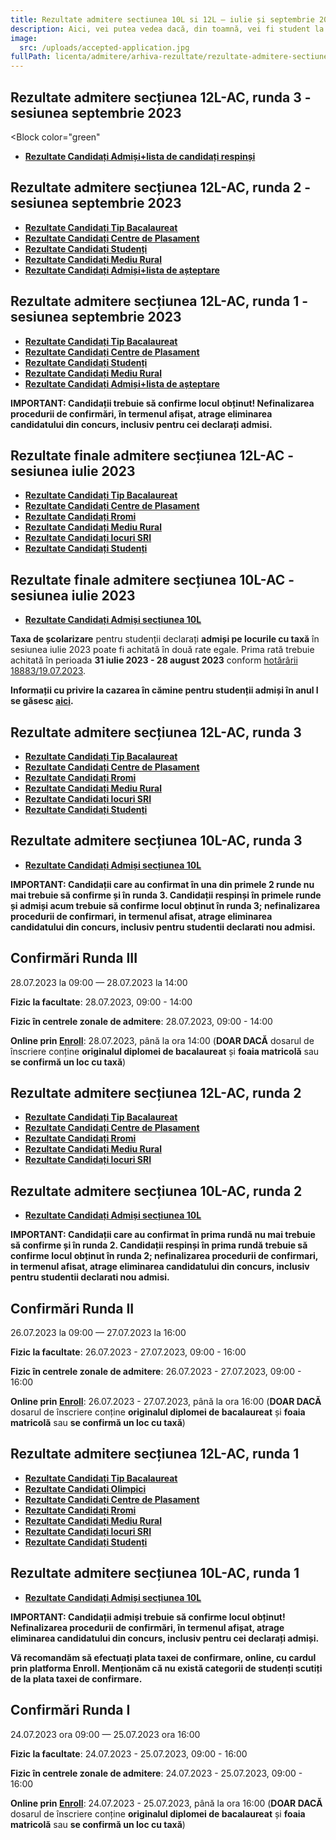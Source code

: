 ```yaml
---
title: Rezultate admitere sectiunea 10L si 12L ― iulie și septembrie 2023
description: Aici, vei putea vedea dacă, din toamnă, vei fi student la AC!
image:
  src: /uploads/accepted-application.jpg
fullPath: licenta/admitere/arhiva-rezultate/rezultate-admitere-sectiunea-10l-si-12l-iulie-2023
---
```

## Rezultate admitere secțiunea 12L-AC, runda 3 - sesiunea septembrie 2023

<Block color="green"

* **[Rezultate Candidați Admiși+lista de candidați respinși](https://admitere.ac.upt.ro/uploads/toamna-r3-12l-rezultate_removed.pdf)**

</Block>

## Rezultate admitere secțiunea 12L-AC, runda 2 - sesiunea septembrie 2023

<Block color="green">

* **[Rezultate Candidați Tip Bacalaureat](https://admitere.ac.upt.ro/uploads/toamna-r2-b.pdf)**
* **[Rezultate Candidați Centre de Plasament](https://admitere.ac.upt.ro/uploads/toamna-r2-p.pdf)**
* **[Rezultate Candidați Studenți](https://admitere.ac.upt.ro/uploads/toamna-r2-s.pdf)**
* **[Rezultate Candidați Mediu Rural](https://admitere.ac.upt.ro/uploads/toamna-r2-u.pdf)**
* **[Rezultate Candidați Admiși+lista de așteptare](https://admitere.ac.upt.ro/uploads/toamna-r1-12l-rezultate_removed.pdf)**

</Block>

## Rezultate admitere secțiunea 12L-AC, runda 1 - sesiunea septembrie 2023

<Block color="green">

* **[Rezultate Candidați Tip Bacalaureat](https://admitere.ac.upt.ro/uploads/toamna-12l-r0-b.pdf)**
* **[Rezultate Candidați Centre de Plasament](https://admitere.ac.upt.ro/uploads/toamna-12l-r0-p.pdf)**
* **[Rezultate Candidați Studenți](https://admitere.ac.upt.ro/uploads/toamna-12l-r0-s.pdf)**
* **[Rezultate Candidați Mediu Rural](https://admitere.ac.upt.ro/uploads/toamna-12l-r0-u.pdf)**
* **[Rezultate Candidați Admiși+lista de așteptare](https://admitere.ac.upt.ro/uploads/toamna-12l-r0_rez.pdf)**

</Block>

**IMPORTANT: Candidații trebuie să confirme locul obținut! Nefinalizarea procedurii de confirmări, în termenul afișat, atrage eliminarea candidatului din concurs, inclusiv pentru cei declarați admisi.**

## Rezultate finale admitere secțiunea 12L-AC - sesiunea iulie 2023

<Block color="green">

* **[Rezultate Candidați Tip Bacalaureat](https://admitere.ac.upt.ro/uploads/listefinale_info_bac.pdf)**
* **[Rezultate Candidați Centre de Plasament](https://admitere.ac.upt.ro/uploads/listefinale_info_plasament.pdf)**
* **[Rezultate Candidați Rromi](https://admitere.ac.upt.ro/uploads/listefinale_info_rromi.pdf)**
* **[Rezultate Candidați Mediu Rural](https://admitere.ac.upt.ro/uploads/listefinale_info_rural.pdf)**
* **[Rezultate Candidați locuri SRI](https://admitere.ac.upt.ro/uploads/listefinale_info_sri.pdf)**
* **[Rezultate Candidați Studenți](https://admitere.ac.upt.ro/uploads/listefinale_info_stud.pdf)**

</Block>

## Rezultate finale admitere secțiunea 10L-AC - sesiunea iulie 2023

<Block color="green">

* **[Rezultate Candidați Admiși secțiunea 10L](https://elearning.upt.ro/wp-content/uploads/2023/07/Rezultate-finale_ETcTi-AC-ID.pdf)**

</Block>

<Block color="yellow">

**Taxa de școlarizare** pentru studenții declarați **admiși pe locurile cu taxă** în sesiunea iulie 2023 poate fi achitată în două rate egale. Prima rată trebuie achitată în perioada **31 iulie 2023 - 28 august 2023** conform [hotărârii 18883/19.07.2023](https://admitere.ac.upt.ro/uploads/informare-18883-din-2023-7-19.pdf).

**Informații cu privire la cazarea în cămine pentru studenții admiși în anul I se găsesc [aici](https://admitere.ac.upt.ro/uploads/info-utile-2023.pdf).**

</Block>

## Rezultate admitere secțiunea 12L-AC, runda 3

<Block color="green">

* **[Rezultate Candidați Tip Bacalaureat](https://admitere.ac.upt.ro/uploads/12l-r3-baci.pdf)**
* **[Rezultate Candidați Centre de Plasament](https://admitere.ac.upt.ro/uploads/12l-r3-plasament.pdf)**
* **[Rezultate Candidați Rromi](https://admitere.ac.upt.ro/uploads/12l-r3-rromi.pdf)**
* **[Rezultate Candidați Mediu Rural](https://admitere.ac.upt.ro/uploads/12l-r3-rurali.pdf)**
* **[Rezultate Candidați locuri SRI](https://admitere.ac.upt.ro/uploads/12l-r3-sri.pdf)**
* **[Rezultate Candidați Studenți](https://admitere.ac.upt.ro/uploads/12l-r3-studenti.pdf)**

</Block>

## Rezultate admitere secțiunea 10L-AC, runda 3

<Block color="green">

* **[Rezultate Candidați Admiși secțiunea 10L](https://elearning.upt.ro/wp-content/uploads/2023/07/10DL-rezultate-R3.pdf)**

</Block>

**IMPORTANT: Candidații care au confirmat în una din primele 2 runde nu mai trebuie să confirme și în runda 3. Candidații respinși în primele runde și admiși acum trebuie să confirme locul obținut în runda 3; nefinalizarea procedurii de confirmari, in termenul afisat, atrage eliminarea candidatului din concurs, inclusiv pentru studentii declarati nou admisi.**

## Confirmări Runda III

28.07.2023 la 09:00 — 28.07.2023 la 14:00

**Fizic la facultate**: 28.07.2023, 09:00 - 14:00

**Fizic în centrele zonale de admitere**: 28.07.2023, 09:00 - 14:00

**Online prin [Enroll](https://enroll.upt.ro/)**: 28.07.2023, până la ora 14:00 (**DOAR DACĂ** dosarul de înscriere conține **originalul diplomei de bacalaureat** și **foaia matricolă** sau **se confirmă un loc cu taxă**)

## Rezultate admitere secțiunea 12L-AC, runda 2

<Block color="green">

* **[Rezultate Candidați Tip Bacalaureat](https://admitere.ac.upt.ro/uploads/12l-r2-baci.pdf)**
* **[Rezultate Candidați Centre de Plasament](https://admitere.ac.upt.ro/uploads/12l-r2-plasament.pdf)**
* **[Rezultate Candidați Rromi](https://admitere.ac.upt.ro/uploads/12l-r2-rromi.pdf)**
* **[Rezultate Candidați Mediu Rural](https://admitere.ac.upt.ro/uploads/12l-r2-rurali.pdf)**
* **[Rezultate Candidați locuri SRI](https://admitere.ac.upt.ro/uploads/12l-r2-sri.pdf)**

</Block>

## Rezultate admitere secțiunea 10L-AC, runda 2

<Block color="green">

* **[Rezultate Candidați Admiși secțiunea 10L](https://elearning.upt.ro/wp-content/uploads/2023/07/10DL-rezultate-R2.pdf)**

</Block>

**IMPORTANT: Candidații care au confirmat în prima rundă nu mai trebuie să confirme și în runda 2. Candidații respinși în prima rundă trebuie să confirme locul obținut în runda 2; nefinalizarea procedurii de confirmari, in termenul afisat, atrage eliminarea candidatului din concurs, inclusiv pentru studentii declarati nou admisi.**

## Confirmări Runda II

26.07.2023 la 09:00 — 27.07.2023 la 16:00

**Fizic la facultate**: 26.07.2023 - 27.07.2023, 09:00 - 16:00

**Fizic în centrele zonale de admitere**: 26.07.2023 - 27.07.2023, 09:00 - 16:00

**Online prin [Enroll](https://enroll.upt.ro/)**: 26.07.2023 - 27.07.2023, până la ora 16:00 (**DOAR DACĂ** dosarul de înscriere conține **originalul diplomei de bacalaureat** și **foaia matricolă** sau **se confirmă un loc cu taxă**)

## Rezultate admitere secțiunea 12L-AC, runda 1

<Block color="green">

* **[Rezultate Candidați Tip Bacalaureat](https://admitere.ac.upt.ro/uploads/12l-r1-admisi-bac.pdf)**
* **[Rezultate Candidați Olimpici](https://admitere.ac.upt.ro/uploads/12l-r1-admisi-olimpic.pdf)**
* **[Rezultate Candidați Centre de Plasament](https://admitere.ac.upt.ro/uploads/12l-r1-admisi-plasament.pdf)**
* **[Rezultate Candidați Rromi](https://admitere.ac.upt.ro/uploads/12l-r1-admisi-rrom.pdf)**
* **[Rezultate Candidați Mediu Rural](https://admitere.ac.upt.ro/uploads/12l-r1-admisi-rurali.pdf)**
* **[Rezultate Candidați locuri SRI](https://admitere.ac.upt.ro/uploads/12l-r1-admisi-sri.pdf)**
* **[Rezultate Candidați Studenți](https://admitere.ac.upt.ro/uploads/12l-r1-admisi-student.pdf)**

</Block>

## Rezultate admitere secțiunea 10L-AC, runda 1

<Block color="green">

* **[Rezultate Candidați Admiși secțiunea 10L](https://elearning.upt.ro/wp-content/uploads/2023/07/Rezultate_10DL_Admisi_Iulie_2023.pdf)**

</Block>

<Block color="red">

**IMPORTANT: Candidații admiși trebuie să confirme locul obținut! Nefinalizarea procedurii de confirmări, în termenul afișat, atrage eliminarea candidatului din concurs, inclusiv pentru cei declarați admiși.**

**Vă recomandăm să efectuați plata taxei de confirmare, online, cu cardul prin platforma Enroll. Menționăm că nu există categorii de studenți scutiți de la plata taxei de confirmare.**

</Block>

## Confirmări Runda I

24.07.2023 ora 09:00 — 25.07.2023 ora 16:00

**Fizic la facultate**: 24.07.2023 - 25.07.2023, 09:00 - 16:00

**Fizic în centrele zonale de admitere**: 24.07.2023 - 25.07.2023, 09:00 - 16:00

**Online prin [Enroll](https://enroll.upt.ro/)**: 24.07.2023 - 25.07.2023, până la ora 16:00 (**DOAR DACĂ** dosarul de înscriere conține **originalul diplomei de bacalaureat** și **foaia matricolă** sau **se confirmă un loc cu taxă**)